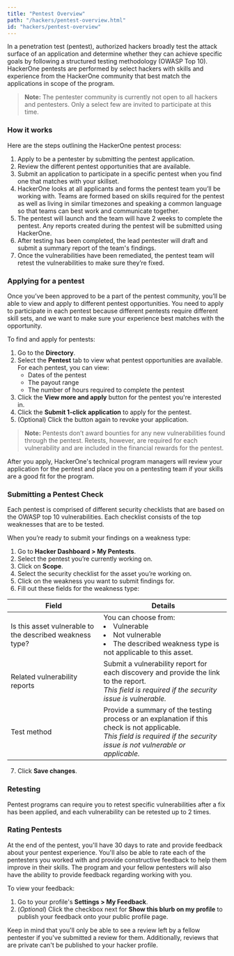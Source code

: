 ```yaml
---
title: "Pentest Overview"
path: "/hackers/pentest-overview.html"
id: "hackers/pentest-overview"
---
```


In a penetration test (pentest), authorized hackers broadly test the attack surface of an application and determine whether they can achieve specific goals by following a structured testing methodology (OWASP Top 10). HackerOne pentests are performed by select hackers with skills and experience from the HackerOne community that best match the applications in scope of the program.

> **Note:** The pentester community is currently not open to all hackers and pentesters. Only a select few are invited to participate at this time.  

### How it works
Here are the steps outlining the HackerOne pentest process:
1. Apply to be a pentester by submitting the pentest application.  
2. Review the different pentest opportunities that are available.
3. Submit an application to participate in a specific pentest when you find one that matches with your skillset.
4. HackerOne looks at all applicants and forms the pentest team you’ll be working with. Teams are formed based on skills required for the pentest as well as living in similar timezones and speaking a common language so that teams can best work and communicate together.
5. The pentest will launch and the team will have 2 weeks to complete the pentest. Any reports created during the pentest will be submitted using HackerOne.
6. After testing has been completed, the lead pentester will draft and submit a summary report of the team's findings.
7. Once the vulnerabilities have been remediated, the pentest team will retest the vulnerabilities to make sure they’re fixed.

### Applying for a pentest
Once you’ve been approved to be a part of the pentest community, you’ll be able to view and apply to different pentest opportunities. You need to apply to participate in each pentest because different pentests require different skill sets, and we want to make sure your experience best matches with the opportunity.

To find and apply for pentests:
1. Go to the **Directory**.
2. Select the **Pentest** tab to view what pentest opportunities are available. For each pentest, you can view:
   * Dates of the pentest
   * The payout range
   * The number of hours required to complete the pentest
3. Click the **View more and apply** button for the pentest you're interested in.
4. Click the **Submit 1-click application** to apply for the pentest.
5. (Optional) Click the button again to revoke your application.

> **Note:** Pentests don’t award bounties for any new vulnerabilities found through the pentest. Retests, however, are required for each vulnerability and are included in the financial rewards for the pentest.

After you apply, HackerOne's technical program managers will review your application for the pentest and place you on a pentesting team if your skills are a good fit for the program.

### Submitting a Pentest Check
Each pentest is comprised of different security checklists that are based on the OWASP top 10 vulnerabilities. Each checklist consists of the top weaknesses that are to be tested.

When you’re ready to submit your findings on a weakness type:  
1. Go to **Hacker Dashboard > My Pentests**.
2. Select the pentest you’re currently working on.
3. Click on **Scope**.
4. Select the security checklist for the asset you’re working on.
5. Click on the weakness you want to submit findings for.
6. Fill out these fields for the weakness type:

Field | Details
----- | -------
Is this asset vulnerable to the described weakness type? | You can choose from: <li>Vulnerable <li>Not vulnerable <li>The described weakness type is not applicable to this asset.
Related vulnerability reports | Submit a vulnerability report for each discovery and provide the link to the report. <br>*This field is required if the security issue is vulnerable.*
Test method | Provide a summary of the testing process or an explanation if this check is not applicable. <br>*This field is required if the security issue is not vulnerable or applicable.*

7. Click **Save changes**.

### Retesting
Pentest programs can require you to retest specific vulnerabilities after a fix has been applied, and each vulnerability can be retested up to 2 times.

### Rating Pentests  
At the end of the pentest, you'll have 30 days to rate and provide feedback about your pentest experience. You'll also be able to rate each of the pentesters you worked with and provide constructive feedback to help them improve in their skills. The program and your fellow pentesters will also have the ability to provide feedback regarding working with you.

To view your feedback:
1. Go to your profile's **Settings > My Feedback**.
2. (*Optional*) Click the checkbox next for **Show this blurb on my profile** to publish your feedback onto your public profile page.

Keep in mind that you'll only be able to see a review left by a fellow pentester if you've submitted a review for them. Additionally, reviews that are private can't be published to your hacker profile.

